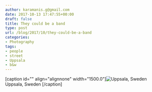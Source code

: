 ```yaml
---
author: karamanis.g@gmail.com
date: 2017-10-13 17:47:55+00:00
draft: false
title: They could be a band
type: post
url: /blog/2017/10/they-could-be-a-band
categories:
- Photography
tags:
- people
- street
- Uppsala
- b&w
---
```


[caption id="" align="alignnone" width="1500.0"]![ Uppsala, Sweden ](https://images.squarespace-cdn.com/content/v1/4f3f61bae4b063b909445965/1507916835377-PD6KAZ33P4CTA1ABD8UB/ke17ZwdGBToddI8pDm48kF9aEDQaTpZHfWEO2zppK7Z7gQa3H78H3Y0txjaiv_0fDoOvxcdMmMKkDsyUqMSsMWxHk725yiiHCCLfrh8O1z5QPOohDIaIeljMHgDF5CVlOqpeNLcJ80NK65_fV7S1UX7HUUwySjcPdRBGehEKrDf5zebfiuf9u6oCHzr2lsfYZD7bBzAwq_2wCJyqgJebgg/1.+20120621-R0010495.jpg?format=original)
 Uppsala, Sweden [/caption]
